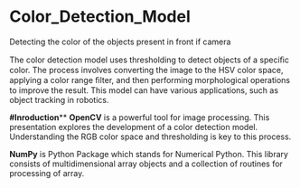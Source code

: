 # Color_Detection_Model
Detecting the color of the objects present in front if camera

The color detection model uses thresholding to detect objects of a speciﬁc color. The process involves converting the image to the HSV color space, applying a color range ﬁlter, and then performing morphological operations to improve the result. This model can have various applications, such as object tracking in robotics.

**#Inroduction****
**OpenCV** is a powerful tool for image processing. This presentation explores the development of a color detection model. Understanding the RGB color space and thresholding is key to this process.

**NumPy** is Python Package which stands for Numerical Python. This library consists
of multidimensional array objects and a collection of routines for
processing of array.




